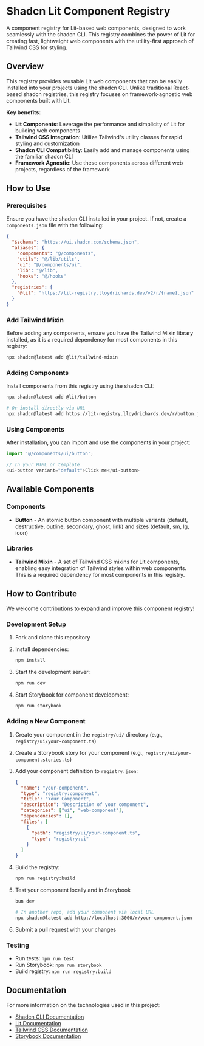 # Shadcn Lit Component Registry

A component registry for Lit-based web components, designed to work seamlessly
with the shadcn CLI. This registry combines the power of Lit for creating fast,
lightweight web components with the utility-first approach of Tailwind CSS for
styling.

## Overview

This registry provides reusable Lit web components that can be easily installed
into your projects using the shadcn CLI. Unlike traditional React-based shadcn
registries, this registry focuses on framework-agnostic web components built
with Lit.

**Key benefits:**

- **Lit Components**: Leverage the performance and simplicity of Lit for
  building web components
- **Tailwind CSS Integration**: Utilize Tailwind's utility classes for rapid
  styling and customization
- **Shadcn CLI Compatibility**: Easily add and manage components using the
  familiar shadcn CLI
- **Framework Agnostic**: Use these components across different web projects,
  regardless of the framework

## How to Use

### Prerequisites

Ensure you have the shadcn CLI installed in your project. If not, create a
`components.json` file with the following:

```json
{
  "$schema": "https://ui.shadcn.com/schema.json",
  "aliases": {
    "components": "@/components",
    "utils": "@/lib/utils",
    "ui": "@/components/ui",
    "lib": "@/lib",
    "hooks": "@/hooks"
  },
  "registries": {
    "@lit": "https://lit-registry.lloydrichards.dev/v2/r/{name}.json"
  }
}
```

### Add Tailwind Mixin

Before adding any components, ensure you have the Tailwind Mixin library
installed, as it is a required dependency for most components in this registry:

```bash
npx shadcn@latest add @lit/tailwind-mixin
```

### Adding Components

Install components from this registry using the shadcn CLI:

```bash
npx shadcn@latest add @lit/button

# Or install directly via URL
npx shadcn@latest add https://lit-registry.lloydrichards.dev/r/button.json
```

### Using Components

After installation, you can import and use the components in your project:

```typescript
import '@/components/ui/button';

// In your HTML or template
<ui-button variant="default">Click me</ui-button>
```

## Available Components

### Components

- **Button** - An atomic button component with multiple variants (default,
  destructive, outline, secondary, ghost, link) and sizes (default, sm, lg,
  icon)

### Libraries

- **Tailwind Mixin** - A set of Tailwind CSS mixins for Lit components, enabling
  easy integration of Tailwind styles within web components. This is a required
  dependency for most components in this registry.

## How to Contribute

We welcome contributions to expand and improve this component registry!

### Development Setup

1. Fork and clone this repository
2. Install dependencies:

   ```bash
   npm install
   ```

3. Start the development server:

   ```bash
   npm run dev
   ```

4. Start Storybook for component development:

   ```bash
   npm run storybook
   ```

### Adding a New Component

1. Create your component in the `registry/ui/` directory (e.g.,
   `registry/ui/your-component.ts`)
2. Create a Storybook story for your component (e.g.,
   `registry/ui/your-component.stories.ts`)
3. Add your component definition to `registry.json`:

   ```json
   {
     "name": "your-component",
     "type": "registry:component",
     "title": "Your Component",
     "description": "Description of your component",
     "categories": ["ui", "web-component"],
     "dependencies": [],
     "files": [
       {
         "path": "registry/ui/your-component.ts",
         "type": "registry:ui"
       }
     ]
   }
   ```

4. Build the registry:

   ```bash
   npm run registry:build
   ```

5. Test your component locally and in Storybook

   ```bash
   bun dev

   # In another repo, add your component via local URL
   npx shadcn@latest add http://localhost:3000/r/your-component.json
   ```

6. Submit a pull request with your changes

### Testing

- Run tests: `npm run test`
- Run Storybook: `npm run storybook`
- Build registry: `npm run registry:build`

## Documentation

For more information on the technologies used in this project:

- [Shadcn CLI Documentation](https://ui.shadcn.com/docs/registry)
- [Lit Documentation](https://lit.dev/)
- [Tailwind CSS Documentation](https://tailwindcss.com/docs)
- [Storybook Documentation](https://storybook.js.org/docs)
